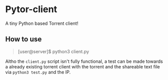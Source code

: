 # Pytor-client
A tiny Python based Torrent client!

How to use
----------
> [user@server]$ python3 client.py

Altho the `client.py` script isn't fully functional, a test can be made towards a already existing torrent client with the torrent and the shareable text file via `python3 test.py` and the IP.